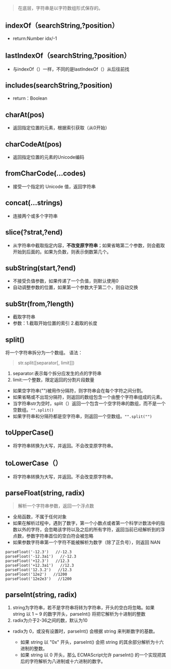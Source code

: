 > 在底层，字符串是以字符数组形式保存的。

## indexOf（searchString,?position）
- return:Number idx/-1
## lastIndexOf（searchString,?position）
- 与indexOf（）一样，不同的是lastIndexOf（）从后往前找
## includes(searchString,?position)
- return：Boolean
## charAt(pos)
- 返回指定位置的元素，根据索引获取（从0开始）
## charCodeAt(pos)
- 返回指定位置的元素的Unicode编码
## fromCharCode(...codes)
- 接受一个指定的 Unicode 值，返回字符串
## concat(...strings)
- 连接两个或多个字符串
## slice(?strat,?end)
- 从字符串中截取指定内容，**不改变原字符串**；如果省略第二个参数，则会截取开始到后面的。如果为负数，则表示倒数第几个。
## subString(start,?end)
- 不接受负值参数，如果传递了一个负值，则默认使用0
- 自动调整参数的位置，如果第一个参数大于第二个，则自动交换
## subStr(from,?length)
- 截取字符串
- 参数：1.截取开始位置的索引 2.截取的长度
## split()
将一个字符串拆分为一个数组。
语法：
> str.split([separator[, limit]])
1. separator:表示每个拆分应发生的点的字符串
2. limit:一个整数，限定返回的分割片段数量

- 如果空字符串("")被用作分隔符，则字符串会在每个字符之间分割。
- 如果省略或不出现分隔符，则返回的数组包含一个由整个字符串组成的元素。
- 当字符串str为空时，split（）返回一个包含一个空字符串的数组，而不是一个空数组。`"".split()`
- 如果字符串和分隔符都是空字符串，则返回一个空数组。`"".split("") `
## toUpperCase()
- 将字符串转换为大写，并返回。不会改变原字符串。
## toLowerCase（）
- 将字符串转换为大写，并返回。不会改变原字符串。
## parseFloat(string, radix)
> 解析一个字符串参数，返回一个浮点数
- 全局函数，不属于任何对象
- 如果在解析过程中，遇到了数字，第一个小数点或者第一个科学计数法中的指数以外的字符，会忽略该字符以及之后的所有字符，返回当前已经解析到的浮点数，参数字符串首位的空白符会被忽略
- 如果参数字符串第一个字符不能被解析为数字（除了正负号），则返回 NAN

```
parseFloat('-12.3')   //-12.3
parseFloat('-12.3a1')   //-12.3
parseFloat('+12.3')   //12.3
parseFloat('+12.3a1')   //12.3
parseFloat('12.3.2')   //12.3
parseFloat('12e2')   //1200
parseFloat('12e2e3')   //1200
```

## parseInt(string, radix)
1. string为字符串，若不是字符串将转为字符串，开头的空白将忽略。如果 string 以 1 ~ 9 的数字开头，parseInt() 将把它解析为十进制的整数
2. radix为介于2-36之间的数，默认为10
- radix为 0，或没有设置时，parseInt() 会根据 string 来判断数字的基数。

  - 如果 string 以 "0x" 开头，parseInt() 会把 string 的其余部分解析为十六进制的整数。
  - 如果 string 以 0 开头，那么 ECMAScript允许 parseInt() 的一个实现把其后的字符解析为八进制或十六进制的数字。

